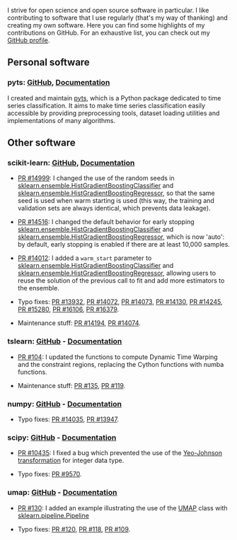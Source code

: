 I strive for open science and open source software in particular.
I like  contributing to software that I use regularly (that's my way of
thanking) and creating my own software.
Here you can find some highlights of my contributions on GitHub.
For an exhaustive list, you can check out my
[GitHub profile](https://github.com/johannfaouzi).

## Personal software

### pyts: [GitHub](https://github.com/johannfaouzi/pyts), [Documentation](https://pyts.readthedocs.io)

I created and maintain [pyts](https://github.com/johannfaouzi/pyts),
which is a Python package dedicated to time series classification.
It aims to make time series classification easily accessible by providing
preprocessing tools, dataset loading utilities and implementations of many
algorithms.


## Other software

### scikit-learn: [GitHub](https://github.com/scikit-learn/scikit-learn), [Documentation](https://scikit-learn.org)

* [PR #14999](https://github.com/scikit-learn/scikit-learn/pull/14999): I changed
the use of the random seeds in
[sklearn.ensemble.HistGradientBoostingClassifier](https://scikit-learn.org/stable/modules/generated/sklearn.ensemble.HistGradientBoostingClassifier.html)
and
[sklearn.ensemble.HistGradientBoostingRegressor](https://scikit-learn.org/stable/modules/generated/sklearn.ensemble.HistGradientBoostingRegressor.html),
so that the same seed is used when warm starting is used (this way, the training
and validation sets are always identical, which prevents data leakage).

* [PR #14516](https://github.com/scikit-learn/scikit-learn/pull/14516): I changed
the default behavior for early stopping
[sklearn.ensemble.HistGradientBoostingClassifier](https://scikit-learn.org/stable/modules/generated/sklearn.ensemble.HistGradientBoostingClassifier.html)
and
[sklearn.ensemble.HistGradientBoostingRegressor](https://scikit-learn.org/stable/modules/generated/sklearn.ensemble.HistGradientBoostingRegressor.html),
which is now 'auto': by default, early stopping is enabled if there are at least
10,000 samples.

* [PR #14012](https://github.com/scikit-learn/scikit-learn/pull/14012): I added
a `warm_start` parameter to
[sklearn.ensemble.HistGradientBoostingClassifier](https://scikit-learn.org/stable/modules/generated/sklearn.ensemble.HistGradientBoostingClassifier.html)
and
[sklearn.ensemble.HistGradientBoostingRegressor](https://scikit-learn.org/stable/modules/generated/sklearn.ensemble.HistGradientBoostingRegressor.html),
allowing users to reuse the solution of the previous call to fit and add more
estimators to the ensemble.

* Typo fixes:
[PR #13932](https://github.com/scikit-learn/scikit-learn/pull/13932),
[PR #14072](https://github.com/scikit-learn/scikit-learn/pull/14072),
[PR #14073](https://github.com/scikit-learn/scikit-learn/pull/14073),
[PR #14130](https://github.com/scikit-learn/scikit-learn/pull/14130),
[PR #14245](https://github.com/scikit-learn/scikit-learn/pull/14245),
[PR #15280](https://github.com/scikit-learn/scikit-learn/pull/15280),
[PR #16106](https://github.com/scikit-learn/scikit-learn/pull/16106),
[PR #16379](https://github.com/scikit-learn/scikit-learn/pull/16379).

* Maintenance stuff:
[PR #14194](https://github.com/scikit-learn/scikit-learn/pull/14194),
[PR #14074](https://github.com/scikit-learn/scikit-learn/pull/14074).


### tslearn: [GitHub](https://github.com/rtavenar/tslearn) - [Documentation](https://tslearn.readthedocs.io)

* [PR #104](https://github.com/rtavenar/tslearn/pull/104): I updated the functions
to compute Dynamic Time Warping and the constraint regions, replacing the
Cython functions with numba functions.

* Maintenance stuff:
[PR #135](https://github.com/rtavenar/tslearn/pull/135),
[PR #119](https://github.com/rtavenar/tslearn/pull/119).


### numpy: [GitHub](https://github.com/numpy/numpy) - [Documentation](https://numpy.org)

* Typo fixes:
[PR #14035](https://github.com/numpy/numpy/pull/14035),
[PR #13947](https://github.com/numpy/numpy/pull/13947).


### scipy: [GitHub](https://github.com/scipy/scipy) - [Documentation](https://scipy.org/scipylib/)

* [PR #10435](https://github.com/scipy/scipy/pull/10435): I fixed a bug which
prevented the use of the
[Yeo-Johnson transformation](https://docs.scipy.org/doc/scipy/reference/generated/scipy.stats.yeojohnson.html)
for integer data type.

* Typo fixes:
[PR #9570](https://github.com/scipy/scipy/pull/9570).


### umap: [GitHub](https://github.com/lmcinnes/umap) - [Documentation](https://umap-learn.readthedocs.io)

* [PR #130](https://github.com/lmcinnes/umap/pull/130): I added an example
illustrating the use of the
[UMAP](https://umap-learn.readthedocs.io/en/latest/api.html#umap) class with
[sklearn.pipeline.Pipeline](https://scikit-learn.org/stable/modules/generated/sklearn.pipeline.Pipeline.html)

* Typo fixes:
[PR #120](https://github.com/lmcinnes/umap/pull/120),
[PR #118](https://github.com/lmcinnes/umap/pull/118),
[PR #109](https://github.com/lmcinnes/umap/pull/109).
